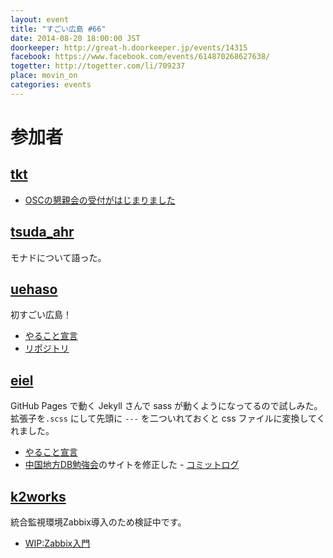 ```yaml
---
layout: event
title: "すごい広島 #66"
date: 2014-08-20 18:00:00 JST
doorkeeper: http://great-h.doorkeeper.jp/events/14315
facebook: https://www.facebook.com/events/614870268627638/
togetter: http://togetter.com/li/709237
place: movin_on
categories: events
---
```


# 参加者

## [tkt](https://twitter.com/takatayoshitake)

* [OSCの懇親会の受付がはじまりました](http://www.ospn.jp/osc2014-hiroshima/modules/eguide/event.php?eid=1)


## [tsuda_ahr](http://twitter.com/tsuda_ahr)

モナドについて語った。

## [uehaso](https://github.com/uehaso)

初すごい広島！

* [やること宣言](https://github.com/great-h/great-h.github.io/issues/1144)
* [リポジトリ](https://github.com/uehaso/phpform)


## [eiel](http://eiel.info/)

GitHub Pages で動く Jekyll さんで sass が動くようになってるので試しみた。拡張子を`.scss` にして先頭に `---` を二ついれておくと css ファイルに変換してくれました。

* [やること宣言](https://github.com/great-h/great-h.github.io/issues/1147)
* [中国地方DB勉強会](http://dbstudychugoku.github.io/events/event-005.html)のサイトを修正した - [コミットログ](https://github.com/dbstudychugoku/dbstudychugoku.github.io/commit/0e9e8ae614a8245287ebf4dfea449c5a34e894b6)


## [k2works](https://github.com/k2works)

統合監視環境Zabbix導入のため検証中です。

* [WIP:Zabbix入門](https://github.com/k2works/zabbix_introduction)
